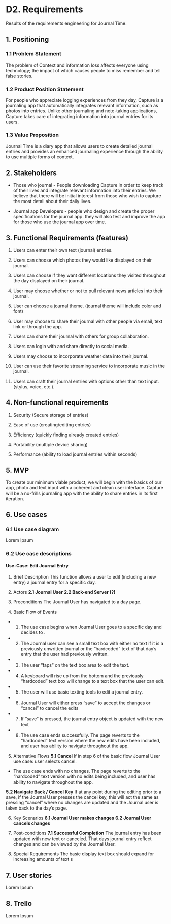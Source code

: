 # D2. Requirements

Results of the requirements engineering for Journal Time.

## 1. Positioning

### 1.1 Problem Statement

The problem of Context and information loss affects everyone using technology; the impact of which causes people to miss remember and tell false stories.

### 1.2 Product Position Statement

For people who appreciate logging experiences from they day, Capture is a journaling app that automatically integrates relevant information, such as photos into entries. Unlike other journaling and note-taking applications, Capture takes care of integrating information into journal entries for its users.

### 1.3 Value Proposition

Journal Time is a diary app that allows users to create detailed journal entries and provides an enhanced journaling experience through the ability to use multiple forms of context.

## 2. Stakeholders

* Those who journal - People downloading Capture in order to keep track of their lives and integrate relevant information into their entries.  We believe that there will be initial interest from those who wish to capture the most detail about their daily lives.

* Journal app Developers - people who design and create the proper specifications for the journal app. they will also test and improve the app for those who use the journal app over time.


## 3. Functional Requirements (features)

1. Users can enter their own text (journal) entries.

2. Users can choose which photos they would like displayed on their journal.

3. Users can choose if they want different locations they visited throughout the day displayed on their journal.

4. User may choose whether or not to pull relevant news articles into their journal.

5. User can choose a journal theme. (journal theme will include color and font)

6. User may choose to share their journal with other people via email, text link or through the app.

7. Users can share their journal with others for group collaboration.

8. Users can login with and share directly to social media.

9. Users may choose to incorporate weather data into their journal.

10. User can use their favorite streaming service to incorporate music in the journal.

11. Users can craft their journal entries with options other than text input. (stylus, voice, etc.).

## 4. Non-functional requirements

1. Security (Secure storage of entries)

2. Ease of use (creating/editing entries)

3. Efficiency (quickly finding already created entries)

4. Portability (multiple device sharing)

5. Performance (ability to load journal entries within seconds)

## 5. MVP

To create our minimum viable product, we will begin with the basics of our app, photo and text input with a coherent and clean user interface.  Capture will be a no-frills journaling app with the ability to share entries in its first iteration.

## 6. Use cases

### 6.1 Use case diagram

Lorem Ipsum

### 6.2 Use case descriptions

#### Use-Case: Edit Journal Entry

1.	Brief Description
This function allows a user to edit (including a new entry) a journal entry for a
specific day.

2.	Actors
**2.1	Journal User**
**2.2	Back-end Server (?)**

3.	Preconditions
The Journal User has navigated to a day page.

4.	Basic Flow of Events
*	1.  The use case begins when Journal User goes to a specific day and decides to .
* 2.  The Journal user can see a small text box with either no text if it is a previously unwritten journal or the “hardcoded” text of that day’s entry that the user had previously written.
* 3.	The user “taps” on the text box area to edit the text.
* 4.	A keyboard will rise up from the bottom and the previously “hardcoded” text box will change to a text box that the user can edit.
* 5.	The user will use basic texting tools to edit a journal entry.
* 6.	Journal User will either press “save” to accept the changes or “cancel” to cancel the edits
* 7.	If “save” is pressed, the journal entry object is updated with the new text
* 8.	The use case ends successfully.  The page reverts to the “hardcoded” text version where the new edits have been included, and user has ability to navigate throughout the app.  

5.	Alternative Flows
**5.1	Cancel**
If in step 6 of the basic flow Journal User use case: user selects cancel.
* The use case ends with no changes.  The page reverts to the “hardcoded” text version with no edits being included, and user has ability to navigate throughout the app.  

**5.2	Navigate Back / Cancel Key**
If at any point during the editing prior to a save, if the Journal User presses the cancel key, this will act the same as pressing “cancel” where no changes are updated and the Journal user is taken back to the day’s page.

6.	Key Scenarios
**6.1	Journal User makes changes**
**6.2	Journal User cancels changes**

7.	Post-conditions
**7.1	Successful Completion**
The journal entry has been updated with new text or canceled.  That days journal entry reflect changes and can be viewed by the Journal User.

8.	Special Requirements
The basic display text box should expand for increasing amounts of text
s

## 7. User stories

Lorem Ipsum

## 8. Trello

Lorem Ipsum
